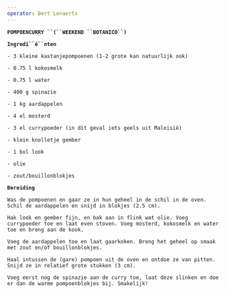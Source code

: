 ```yaml
---
operator: Bert Lenaerts
---
```


**`POMPOENCURRY ``(``WEEKEND ``BOTANICO``)`**

**`Ingredi``ë``nten`**

    - 3 kleine kastanjepompoenen (1-2 grote kan natuurlijk ook)

    - 0.75 l kokosmelk 

    - 0.75 l water

    - 400 g spinazie

    - 1 kg aardappelen

    - 4 el mosterd

    - 3 el currypoeder (in dit geval iets geels uit Maleisië) 

    - klein knolletje gember

    - 1 bol look

    - olie

    - zout/bouillonblokjes

**`Bereiding`**

    Was de pompoenen en gaar ze in hun geheel in de schil in de oven. Schil de aardappelen en snijd in blokjes (2.5 cm).

    Hak look en gember fijn, en bak aan in flink wat olie. Voeg currypoeder toe en laat even stoven. Voeg mosterd, kokosmelk en water toe en breng aan de kook.

    Voeg de aardappelen toe en laat gaarkoken. Breng het geheel op smaak met zout en/of bouillonblokjes.

    Haal intussen de (gare) pompoen uit de oven en ontdoe ze van pitten. Snijd ze in relatief grote stukken (3 cm).  

    Voeg eerst nog de spinazie aan de curry toe, laat deze slinken en doe er dan de warme pompoenblokjes bij. Smakelijk!
